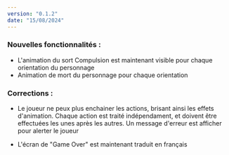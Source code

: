 ```yaml
---
version: "0.1.2"
date: "15/08/2024"
---
```


### Nouvelles fonctionnalités :

- L'animation du sort Compulsion est maintenant visible pour chaque orientation du personnage
- Animation de mort du personnage pour chaque orientation

### Corrections :

- Le joueur ne peux plus enchainer les actions, brisant ainsi les effets d'animation. Chaque action est traité indépendament, et doivent être effectuées les unes après les autres. Un message d'erreur est afficher pour alerter le joueur

- L'écran de "Game Over" est maintenant traduit en français
